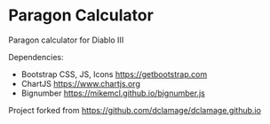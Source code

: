 # Paragon Calculator

Paragon calculator for Diablo III

Dependencies:
- Bootstrap CSS, JS, Icons https://getbootstrap.com
- ChartJS https://www.chartjs.org
- Bignumber https://mikemcl.github.io/bignumber.js

Project forked from https://github.com/dclamage/dclamage.github.io
